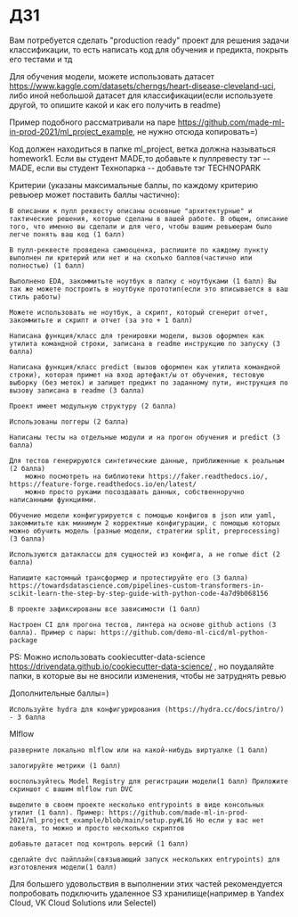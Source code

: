 # ДЗ1

Вам потребуется сделать "production ready" проект для решения задачи классификации, то есть написать код для обучения и предикта, покрыть его тестами и тд

Для обучения модели, можете использовать датасет https://www.kaggle.com/datasets/cherngs/heart-disease-cleveland-uci, либо иной небольшой датасет для классификации(если используете другой, то опишите какой и как его получить в readme)

Пример подобного рассматривали на паре https://github.com/made-ml-in-prod-2021/ml_project_example, не нужно отсюда копировать=)

Код должен находиться в папке ml_project, ветка должна называться homework1. Если вы студент MADE,то добавьте к пуллревесту тэг -- MADE, если вы студент Технопарка -- добавьте тэг TECHNOPARK

Критерии (указаны максимальные баллы, по каждому критерию ревьюер может поставить баллы частично):

    В описании к пулл реквесту описаны основные "архитектурные" и тактические решения, которые сделаны в вашей работе. В общем, описание того, что именно вы сделали и для чего, чтобы вашим ревьюерам было легче понять ваш код (1 балл)

    В пулл-реквесте проведена самооценка, распишите по каждому пункту выполнен ли критерий или нет и на сколько баллов(частично или полностью) (1 балл)

    Выполнено EDA, закоммитьте ноутбук в папку с ноутбуками (1 балл) Вы так же можете построить в ноутбуке прототип(если это вписывается в ваш стиль работы)

    Можете использовать не ноутбук, а скрипт, который сгенерит отчет, закоммитьте и скрипт и отчет (за это + 1 балл)

    Написана функция/класс для тренировки модели, вызов оформлен как утилита командной строки, записана в readme инструкцию по запуску (3 балла)

    Написана функция/класс predict (вызов оформлен как утилита командной строки), которая примет на вход артефакт/ы от обучения, тестовую выборку (без меток) и запишет предикт по заданному пути, инструкция по вызову записана в readme (3 балла)

    Проект имеет модульную структуру (2 балла)

    Использованы логгеры (2 балла)

    Написаны тесты на отдельные модули и на прогон обучения и predict (3 балла)

    Для тестов генерируются синтетические данные, приближенные к реальным (2 балла)
        можно посмотреть на библиотеки https://faker.readthedocs.io/, https://feature-forge.readthedocs.io/en/latest/
        можно просто руками посоздавать данных, собственноручно написанными функциями.

    Обучение модели конфигурируется с помощью конфигов в json или yaml, закоммитьте как минимум 2 корректные конфигурации, с помощью которых можно обучить модель (разные модели, стратегии split, preprocessing) (3 балла)

    Используются датаклассы для сущностей из конфига, а не голые dict (2 балла)

    Напишите кастомный трансформер и протестируйте его (3 балла) https://towardsdatascience.com/pipelines-custom-transformers-in-scikit-learn-the-step-by-step-guide-with-python-code-4a7d9b068156

    В проекте зафиксированы все зависимости (1 балл)

    Настроен CI для прогона тестов, линтера на основе github actions (3 балла). Пример с пары: https://github.com/demo-ml-cicd/ml-python-package

PS: Можно использовать cookiecutter-data-science https://drivendata.github.io/cookiecutter-data-science/ , но поудаляйте папки, в которые вы не вносили изменения, чтобы не затруднять ревью

Дополнительные баллы=)

    Используйте hydra для конфигурирования (https://hydra.cc/docs/intro/) - 3 балла

Mlflow

    разверните локально mlflow или на какой-нибудь виртуалке (1 балл)

    залогируйте метрики (1 балл)

    воспользуйтесь Model Registry для регистрации модели(1 балл) Приложите скриншот с вашим mlflow run DVC

    выделите в своем проекте несколько entrypoints в виде консольных утилит (1 балл). Пример: https://github.com/made-ml-in-prod-2021/ml_project_example/blob/main/setup.py#L16 Но если у вас нет пакета, то можно и просто несколько скриптов

    добавьте датасет под контроль версий (1 балл)

    сделайте dvc пайплайн(связывающий запуск нескольких entrypoints) для изготовления модели(1 балл)

Для большего удовольствия в выполнении этих частей рекомендуется попробовать подключить удаленное S3 хранилище(например в Yandex Cloud, VK Cloud Solutions или Selectel)
